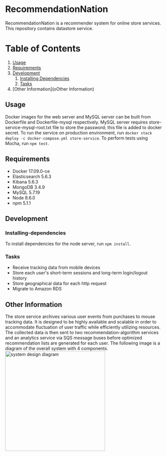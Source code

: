 # RecommendationNation

RecommendationNation is a recommender system for online store services. This repository contains datastore service.

# Table of Contents

1. [Usage](#Usage)
1. [Requirements](#requirements)
1. [Development](#development)
    1. [Installing Dependencies](#installing-dependencies)
    1. [Tasks](#tasks)
1. [Other Information](oOther Information)

## Usage
Docker images for the web server and MySQL server can be built from Dockerfile and Dockerfile-mysql respectively. MySQL server requires store-service-mysql-root.txt file to store the password; this file is added to docker secret. To run the service on production environment, run `docker stack deploy -c docker-compose.yml store-service`. To perform tests using Mocha, run  `npm test`.

## Requirements
- Docker 17.09.0-ce
- Elasticsearch 5.6.3
- Kibana 5.6.3
- MongoDB 3.4.9
- MySQL 5.7.19
- Node 8.6.0
- npm 5.1.1

## Development
### Installing-dependencies
To install dependencies for the node server, run `npm install`.
### Tasks
- Receive tracking data from mobile devices
- Store each user's short-term sessions and long-term login/logout history
- Store geographical data for each http request
- Migrate to Amazon RDS

## Other Information
The store service archives various user events from purchases to mouse tracking data. It is designed to be highly available and scalable in order to accommodate fluctuation of user traffic while efficiently utilizing resources. The collected data is then sent to two recommendation-algorithm services and an analytics service via SQS message buses before optimized recommendation lists are generated for each user. The following image is a diagram of the overall system with 4 components.<BR>
<img alt="system design diagram" src="https://www.lucidchart.com/publicSegments/view/7543e303-807e-468d-beb7-5cc192af5f09/image.png" height="320">
